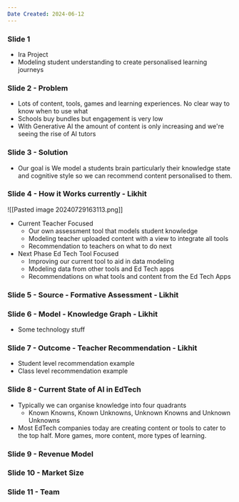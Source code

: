 ```yaml
---
Date Created: 2024-06-12
---
```

### Slide 1
- Ira Project
- Modeling student understanding to create personalised learning journeys


### Slide 2 - Problem
- Lots of content, tools, games and learning experiences. No clear way to know when to use what
- Schools buy bundles but engagement is very low
- With Generative AI the amount of content is only increasing and we're seeing the rise of AI tutors


### Slide 3 - Solution
- Our goal is We model a students brain particularly their knowledge state and cognitive style so we can recommend content personalised to them.


### Slide 4 - How it Works currently - Likhit

![[Pasted image 20240729163113.png]]

- Current Teacher Focused
	- Our own assessment tool that models student knowledge
	- Modeling teacher uploaded content with a view to integrate all tools
	- Recommendation to teachers on what to do next
- Next Phase Ed Tech Tool Focused
	- Improving our current tool to aid in data modeling
	- Modeling data from other tools and Ed Tech apps
	- Recommendations on what tools and content from the Ed Tech Apps


### Slide 5 - Source - Formative Assessment - Likhit


### Slide 6 - Model -  Knowledge Graph - Likhit
- Some technology stuff


### Slide 7 - Outcome - Teacher Recommendation - Likhit
- Student level recommendation example 
- Class level recommendation example


### Slide 8 - Current State of AI in EdTech
- Typically we can organise knowledge into four quadrants
	- Known Knowns, Known Unknowns, Unknown Knowns and Unknown Unknowns
- Most EdTech companies today are creating content or tools to cater to the top half. More games, more content, more types of learning.

### Slide 9 - Revenue Model


### Slide 10 - Market Size


### Slide 11 - Team

